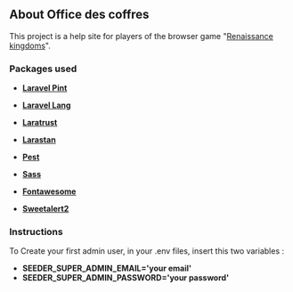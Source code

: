 ## About Office des coffres

This project is a help site for players of the browser game "[Renaissance kingdoms](https://www.renaissancekingdoms.com/?invite=abf9412820)".

### Packages used

- **[Laravel Pint](https://github.com/laravel/pint)**
- **[Laravel Lang](https://laravel-lang.com/)**
- **[Laratrust](https://laratrust.santigarcor.me/)**
- **[Larastan](https://github.com/nunomaduro/larastan)**
- **[Pest](https://pestphp.com/)**

- **[Sass](https://sass-lang.com/)**
- **[Fontawesome](https://fontawesome.com/)**
- **[Sweetalert2](https://sweetalert2.github.io/)**

### Instructions

To Create your first admin user, in your .env files, insert this two variables :
- **SEEDER_SUPER_ADMIN_EMAIL='your email'**
- **SEEDER_SUPER_ADMIN_PASSWORD='your password'**
